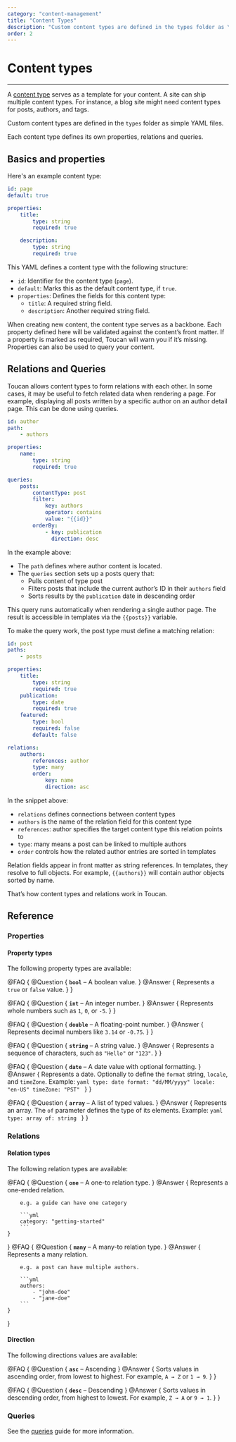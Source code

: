 ```yaml
---
category: "content-management"
title: "Content Types"
description: "Custom content types are defined in the types folder as YAML files, with paths or front matter used to identify the type."
order: 2
---
```


# Content types
---

A [content type](/docs/content-management/content-types/) serves as a template for your content. A site can ship multiple content types. For instance, a blog site might need content types for posts, authors, and tags.

Custom content types are defined in the `types` folder as simple YAML files.

Each content type defines its own properties, relations and queries.

## Basics and properties

Here's an example content type:

```yaml
id: page
default: true

properties:
    title:
        type: string
        required: true

    description:
        type: string
        required: true
```

This YAML defines a content type with the following structure:
- `id`: Identifier for the content type (`page`).
- `default`: Marks this as the default content type, if `true`.
- `properties`: Defines the fields for this content type:
    - `title`: A required string field.
    - `description`: Another required string field.

When creating new content, the content type serves as a backbone. Each property defined here will be validated against the content’s front matter. If a property is marked as required, Toucan will warn you if it’s missing. Properties can also be used to query your content.

## Relations and Queries

Toucan allows content types to form relations with each other. In some cases, it may be useful to fetch related data when rendering a page. For example, displaying all posts written by a specific author on an author detail page. This can be done using queries.

```yaml
id: author
path:
    - authors

properties:
    name:
        type: string
        required: true

queries:
    posts:
        contentType: post
        filter:
            key: authors
            operator: contains
            value: "{{id}}"
        orderBy:
            - key: publication
              direction: desc
```

In the example above:
- The `path` defines where author content is located.
- The `queries` section sets up a posts query that:
    - Pulls content of type post
    - Filters posts that include the current author’s ID in their `authors` field
    - Sorts results by the `publication` date in descending order

This query runs automatically when rendering a single author page. The result is accessible in templates via the `{{posts}}` variable.

To make the query work, the post type must define a matching relation:

```yaml
id: post
paths:
    - posts

properties:
    title:
        type: string
        required: true
    publication:
        type: date
        required: true
    featured:
        type: bool
        required: false
        default: false

relations:
    authors:
        references: author
        type: many
        order:
            key: name
            direction: asc
```

In the snippet above:
- `relations` defines connections between content types
- `authors` is the name of the relation field for this content type
- `references`: author specifies the target content type this relation points to
- `type`: many means a post can be linked to multiple authors
- `order` controls how the related author entries are sorted in templates

Relation fields appear in front matter as string references. In templates, they resolve to full objects.
For example, `{{authors}}` will contain author objects sorted by name.

That’s how content types and relations work in Toucan.

## Reference

### Properties

#### Property types

The following property types are available:

@FAQ {
    @Question {
        **`bool`** – A boolean value.
    }
    @Answer {
        Represents a `true` or `false` value.
    }
}

@FAQ {
    @Question {
        **`int`** – An integer number.
    }
    @Answer {
        Represents whole numbers such as `1`, `0`, or `-5`.
    }
}

@FAQ {
    @Question {
        **`double`** – A floating-point number.
    }
    @Answer {
        Represents decimal numbers like `3.14` or `-0.75`.
    }
}

@FAQ {
    @Question {
        **`string`** – A string value.
    }
    @Answer {
        Represents a sequence of characters, such as `"Hello"` or `"123"`.
    }
}

@FAQ {
    @Question {
        **`date`** – A date value with optional formatting.
    }
    @Answer {
        Represents a date. Optionally to define the `format` string, `locale`, and `timeZone`.
        Example:
        ```yaml
        type: date
        format: "dd/MM/yyyy"
        locale: "en-US"
        timeZone: "PST"
        ```
    }
}

@FAQ {
    @Question {
        **`array`** – A list of typed values.
    }
    @Answer {
        Represents an array. The `of` parameter defines the type of its elements.
        Example:
        ```yaml
        type: array
        of: string
        ```
    }
}

### Relations

#### Relation types

The following relation types are available:

@FAQ {
    @Question {
        **`one`** – A one-to relation type.
    }
    @Answer {
        Represents a one-ended relation.

        e.g. a guide can have one category

        ```yml
        category: "getting-started"
        ```
    }
}
@FAQ {
    @Question {
        **`many`** – A many-to relation type.
    }
    @Answer {
        Represents a many relation.

        e.g. a post can have multiple authors.

        ```yml
        authors:
            - "john-doe"
            - "jane-doe"
        ```
    }
}

#### Direction

The following directions values are available:

@FAQ {
    @Question {
        **`asc`** – Ascending
    }
    @Answer {
        Sorts values in ascending order, from lowest to highest.
        For example, `A → Z` or `1 → 9`.
    }
}

@FAQ {
    @Question {
        **`desc`** – Descending
    }
    @Answer {
        Sorts values in descending order, from highest to lowest.
        For example, `Z → A` or `9 → 1`.
    }
}



### Queries

See the [queries](/docs/rendering/queries/) guide for more information.